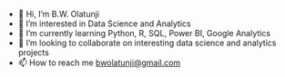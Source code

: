 - 👋 Hi, I’m B.W. Olatunji
- 👀 I’m interested in Data Science and Analytics
- 🌱 I’m currently learning Python, R, SQL, Power BI, Google Analytics
- 💞️ I’m looking to collaborate on interesting data science and analytics projects
- 📫 How to reach me bwolatunji@gmail.com

<!---
OlatunjiBW/OlatunjiBW is a ✨ special ✨ repository because its `README.md` (this file) appears on your GitHub profile.
You can click the Preview link to take a look at your changes.
--->
